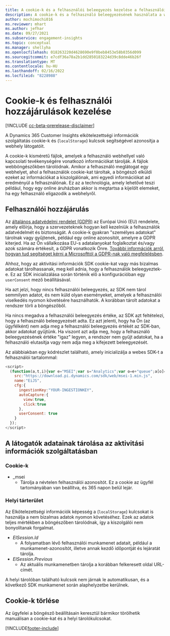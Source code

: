 ```yaml
---
title: A cookie-k és a felhasználói beleegyezés kezelése a felhasználói adatoknak a Dynamics 365 Customer Insights-ban való tárolására
description: A cookie-k és a felhasználó beleegyezésének használata a webhely látogatóinak azonosítására.
author: mochimochi016
ms.reviewer: mhart
ms.author: jefhar
ms.date: 09/27/2021
ms.subservice: engagement-insights
ms.topic: conceptual
ms.manager: shellyha
ms.openlocfilehash: 018263220d4628690e9f0beb8453e58b0356d099
ms.sourcegitcommit: e7cdf36a78a2b1dd2850183224d39c8dde46b26f
ms.translationtype: MT
ms.contentlocale: hu-HU
ms.lasthandoff: 02/16/2022
ms.locfileid: "8228988"
---
```

# <a name="manage-cookies-and-user-consent"></a>Cookie-k és felhasználói hozzájárulások kezelése

[!INCLUDE [cc-beta-prerelease-disclaimer](includes/cc-beta-prerelease-disclaimer.md)]

A Dynamics 365 Customer Insights elkötelezettségi információk szolgáltatás cookie-k és (`localStorage`) kulcsok segítségével azonosítja a webhely látogatóit.

A cookie-k kisméretű fájlok, amelyek a felhasználó webhellyel való kapcsolati tevékenységére vonatkozó információkat tárolják. A fájlok webböngészőkben tárolódnak. Amikor a felhasználó meglátogat egy webhelyet, ahol a felhasználók cookie-kat tároltak, a böngésző elküldi ezeket az információkat a kiszolgálónak, ami egyedi információkat ad eredményül a felhasználónak. Ez az a technológia, amely lehetővé teszi például, hogy egy online áruházban akkor is megtartsa a kijelölt elemeket, ha egy felhasználó eligazodik a webhelyről.

## <a name="user-consent"></a>Felhasználói hozzájárulás

Az [általános adatvédelmi rendelet (GDPR)](/dynamics365/get-started/gdpr/) az Európai Unió (EU) rendelete, amely előírja, hogy a szervezeteknek hogyan kell kezelniük a felhasználók adatvédelmét és biztonságát. A cookie-k gyakran "személyes adatokat" tárolnak vagy gyűjtenek, például egy online azonosítót, amelyre a GDPR kiterjed. Ha az Ön vállalkozása EU-s adatalanyokat foglalkoztat és/vagy azok számára értékesít, a GDPR vonatkozik Önre. [További információk arról, hogyan tud segítséget kérni a Microsofttól a GDPR-nak való megfelelésben](https://www.microsoft.com/trust-center/privacy/gdpr-faqs).

Ahhoz, hogy az aktivitási információk SDK cookie-kat vagy más bizalmas adatokat tárolhassanak, meg kell adnia, hogy a felhasználók beleegyeztek-e. Ez az SDK inicializálása során történik elő a konfigurációban egy `userConsent` mező beállításával.

Ha azt jelzi, hogy nincs felhasználói beleegyezés, az SDK nem tárol semmilyen adatot, és nem küld olyan eseményeket, amelyek a felhasználói viselkedés nyomon követésére használhatók. A korábban tárolt adatokat a rendszer törli a böngészőből.

Ha nincs megadva a felhasználói beleegyezés értéke, az SDK azt feltételezi, hogy a felhasználó beleegyezését adta. Ez azt jelenti, hogy ha Ön (az ügyfélként) nem adja meg a felhasználói beleegyezés értékét az SDK-ban, akkor adatokat gyűjtünk. Ha viszont azt adja meg, hogy a felhasználó beleegyezésének értéke "igaz" legyen, a rendszer nem gyűjt adatokat, ha a felhasználó elutasítja vagy nem adja meg a kifejezett beleegyezését.

Az alábbiakban egy kódrészlet található, amely inicializálja a webes SDK-t a felhasználói tartalommal:
```js
<script>
  (function(a,t,i){var e="MSEI";var s="Analytics";var o=e+"queue";a[o]=a[o]||[];var r=a[e]||function(n){var t={};t[s]={};function e(e){while(e.length){var r=e.pop();t[s][r]=function(e){return function(){a[o].push([e,n,arguments])}}(r)}}var r="track";var i="set";e([r+"Event",r+"View",r+"Action",i+"Property",i+"User","initialize","teardown"]);return t}(i.name);var n=i.name;if(!a[e]){a[n]=r[s];a[o].push(["new",n]);setTimeout(function(){var e="script";var r=t.createElement(e);r.async=1;r.src=i.src;var n=t.getElementsByTagName(e)[0];n.parentNode.insertBefore(r,n)},1)}else{a[n]=new r[s]}if(i.user){a[n].setUser(i.user)}if(i.props){for(var c in i.props){a[n].setProperty(c,i.props[c])}}a[n].initialize(i.cfg)})(window,document,{
    src:"https://download.pi.dynamics.com/sdk/web/msei-1.min.js",
    name:"EiJS",
    cfg:{
      ingestionKey:"YOUR-INGESTIONKEY",
      autoCapture:{
        view:true,
        click:true
      },
      userConsent: true
    }
  });
</script>
```

## <a name="visitor-data-storage-in-engagement-insights-capability"></a>A látogatók adatainak tárolása az aktivitási információk szolgáltatásban

### <a name="cookies"></a>Cookie-k

- _msei
    - Tárolja a névtelen felhasználói azonosítót. Ez a cookie az ügyfél tartományában van beállítva, és 365 napon belül lejár.

### <a name="local-storage"></a>Helyi tárterület

Az Elkötelezettségi információk képesség a (`localStorage`) kulcsokat is használja a nem bizalmas adatok nyomon követéséhez. Ezek az adatok teljes mértékben a böngészőben tárolódnak, így a kiszolgálói nem bonyolítanak forgalmat.

- *EISession.Id*
    - A folyamatban lévő felhasználói munkamenet adatait, például a munkamenet-azonosítót, illetve annak kezdő időpontját és lejáratát tárolja.
- *EISession.Previous*
    - Az aktuális munkamenetben tárolja a korábban felkeresett oldal URL-címét.

A helyi tárolóban található kulcsok nem járnak le automatikusan, és a következő SDK munkamenet során alaphelyzetbe kerülnek.

## <a name="deleting-cookies"></a>Cookie-k törlése

Az ügyfelei a böngésző beállításain keresztül bármikor törölhetik manuálisan a cookie-kat és a helyi tárolókulcsokat.


[!INCLUDE[footer-include](../includes/footer-banner.md)]
